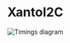 # XantoI2C

![Timings diagram ](https://github.com/xantorohara/XantoI2C/raw/master/resources/XantoI2C-timings.svg?raw=true)